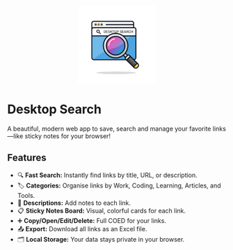 
<p align="center">
  <img src="DesktopSearch.png" alt="Desktop Search" width="180" />
</p>

# Desktop Search

A beautiful, modern web app to save, search and manage your favorite links—like sticky notes for your browser!

## Features

- 🔍 **Fast Search:** Instantly find links by title, URL, or description.
- 🏷️ **Categories:** Organise links by Work, Coding, Learning, Articles, and Tools.
- 📝 **Descriptions:** Add notes to each link.
- 📋 **Sticky Notes Board:** Visual, colorful cards for each link.
- ➕ **Copy/Open/Edit/Delete:** Full COED for your links.
- 📤 **Export:** Download all links as an Excel file.
- 🗂️ **Local Storage:** Your data stays private in your browser.


